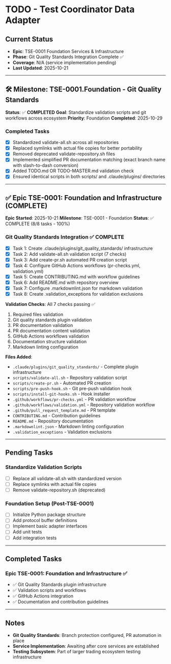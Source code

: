 # TODO - Test Coordinator Data Adapter

## Current Status
- **Epic**: TSE-0001 Foundation Services & Infrastructure
- **Phase**: Git Quality Standards Integration Complete ✅
- **Coverage**: N/A (service implementation pending)
- **Last Updated**: 2025-10-21

---

## 🛠️ Milestone: TSE-0001.Foundation - Git Quality Standards
**Status**: ✅ **COMPLETED**
**Goal**: Standardize validation scripts and git workflows across ecosystem
**Priority**: Foundation
**Completed**: 2025-10-29

### Completed Tasks
- [x] Standardized validate-all.sh across all repositories
- [x] Replaced symlinks with actual file copies for better portability
- [x] Removed deprecated validate-repository.sh files
- [x] Implemented simplified PR documentation matching (exact branch name with slash-to-dash conversion)
- [x] Added TODO.md OR TODO-MASTER.md validation check
- [x] Ensured identical scripts in both scripts/ and .claude/plugins/ directories

---

## ✅ Epic TSE-0001: Foundation and Infrastructure (COMPLETE)

**Epic Started**: 2025-10-21
**Milestone**: TSE-0001 - Foundation
**Status**: ✅ COMPLETE (8/8 tasks - 100%)

### Git Quality Standards Integration ✅ COMPLETE
- [x] Task 1: Create .claude/plugins/git_quality_standards/ infrastructure
- [x] Task 2: Add validate-all.sh validation script (7 checks)
- [x] Task 3: Add create-pr.sh automated PR creation script
- [x] Task 4: Configure GitHub Actions workflows (pr-checks.yml, validation.yml)
- [x] Task 5: Create CONTRIBUTING.md with workflow guidelines
- [x] Task 6: Add README.md with repository overview
- [x] Task 7: Configure .markdownlint.json for markdown validation
- [x] Task 8: Create .validation_exceptions for validation exclusions

**Validation Checks**: All 7 checks passing ✅
1. Required files validation
2. Git quality standards plugin validation
3. PR documentation validation
4. PR documentation content validation
5. GitHub Actions workflows validation
6. Documentation structure validation
7. Markdown linting configuration

**Files Added**:
- `.claude/plugins/git_quality_standards/` - Complete plugin infrastructure
- `scripts/validate-all.sh` - Repository validation script
- `scripts/create-pr.sh` - Automated PR creation
- `scripts/pre-push-hook.sh` - Git pre-push validation hook
- `scripts/install-git-hooks.sh` - Hook installer
- `.github/workflows/pr-checks.yml` - PR validation workflow
- `.github/workflows/validation.yml` - Repository validation workflow
- `.github/pull_request_template.md` - PR template
- `CONTRIBUTING.md` - Contribution guidelines
- `README.md` - Repository documentation
- `.markdownlint.json` - Markdown linting configuration
- `.validation_exceptions` - Validation exclusions

---

## Pending Tasks

### Standardize Validation Scripts
- [ ] Replace all validate-all.sh with standardized version
- [ ] Replace symlinks with actual file copies
- [ ] Remove validate-repository.sh (deprecated)

### Foundation Setup (Post-TSE-0001)
- [ ] Initialize Python package structure
- [ ] Add protocol buffer definitions
- [ ] Implement basic adapter interfaces
- [ ] Add unit tests
- [ ] Add integration tests

---

## Completed Tasks

### Epic TSE-0001: Foundation and Infrastructure ✅
- ✅ Git Quality Standards plugin infrastructure
- ✅ Validation scripts and workflows
- ✅ GitHub Actions integration
- ✅ Documentation and contribution guidelines

---

## Notes

- **Git Quality Standards**: Branch protection configured, PR automation in place
- **Service Implementation**: Awaiting after core services are established
- **Testing Subsystem**: Part of larger trading ecosystem testing infrastructure
